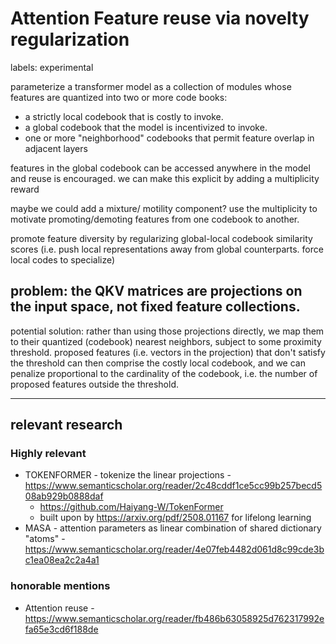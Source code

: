# Attention Feature reuse via novelty regularization

labels: experimental

parameterize a transformer model as a collection of modules whose features are quantized into two or more code books:
* a strictly local codebook that is costly to invoke.
* a global codebook that the model is incentivized to invoke.
* one or more "neighborhood" codebooks that permit feature overlap in adjacent layers

features in the global codebook can be accessed anywhere in the model and reuse is encouraged. we can make this explicit by adding a multiplicity reward

maybe we could add a mixture/ motility component? use the multiplicity to motivate promoting/demoting features from one codebook to another.

promote feature diversity by regularizing global-local codebook similarity scores (i.e. push local representations away from global counterparts. force local codes to specialize)


## problem: the QKV matrices are projections on the input space, not fixed feature collections.

potential solution: rather than using those projections directly, we map them to their quantized (codebook) nearest neighbors, subject to some proximity threshold.
proposed features (i.e. vectors in the projection) that don't satisfy the threshold can then comprise the costly local codebook, 
and we can penalize proportional to the cardinality of the codebook, i.e. the number of proposed features outside the threshold.

--- 

## relevant research

### Highly relevant

* TOKENFORMER - tokenize the linear projections - https://www.semanticscholar.org/reader/2c48cddf1ce5cc99b257becd508ab929b0888daf
  * https://github.com/Haiyang-W/TokenFormer
  * built upon by https://arxiv.org/pdf/2508.01167 for lifelong learning
* MASA - attention parameters as linear combination of shared dictionary "atoms" - https://www.semanticscholar.org/reader/4e07feb4482d061d8c99cde3bc1ea08ea2c2a4a1

### honorable mentions

* Attention reuse - https://www.semanticscholar.org/reader/fb486b63058925d762317992efa65e3cd6f188de
